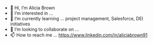 - 👋 Hi, I’m Alicia Brown
- 👀 I’m interested in ... 
- 🌱 I’m currently learning ... project management, Salesforce, DEI initiatives
- 💞️ I’m looking to collaborate on ...
- 📫 How to reach me ... https://www.linkedin.com/in/aliciabrown91

<!---
cabrown91/cabrown91 is a ✨ special ✨ repository because its `README.md` (this file) appears on your GitHub profile.
You can click the Preview link to take a look at your changes.
--->
